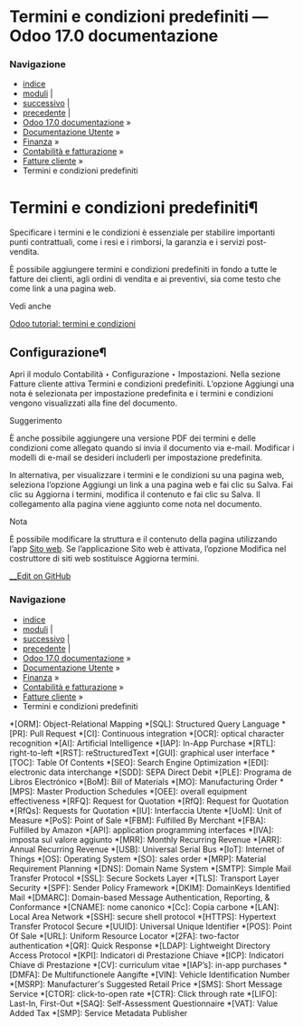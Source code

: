 # Termini e condizioni predefiniti — Odoo 17.0 documentazione

### Navigazione

  * [indice](../../../../genindex.html "Indice generale")
  * [moduli](../../../../py-modindex.html "Indice del modulo Python") |
  * [successivo](cash_discounts.html "Sconti di cassa e riduzioni fiscali") |
  * [precedente](payment_terms.html "Termini di pagamento e piani di rateizzazione") |
  * [Odoo 17.0 documentazione](../../../../index-2.html) »
  * [Documentazione Utente](../../../../applications.html) »
  * [Finanza](../../../finance.html) »
  * [Contabilità e fatturazione](../../accounting.html) »
  * [Fatture cliente](../customer_invoices.html) »
  * Termini e condizioni predefiniti



# Termini e condizioni predefiniti¶

Specificare i termini e le condizioni è essenziale per stabilire importanti punti contrattuali, come i resi e i rimborsi, la garanzia e i servizi post-vendita.

È possibile aggiungere termini e condizioni predefiniti in fondo a tutte le fatture dei clienti, agli ordini di vendita e ai preventivi, sia come testo che come link a una pagina web.

Vedi anche

[Odoo tutorial: termini e condizioni](https://www.odoo.com/slides/slide/terms-conditions-1680)

## Configurazione¶

Apri il modulo Contabilità ‣ Configurazione ‣ Impostazioni. Nella sezione Fatture cliente attiva Termini e condizioni predefiniti. L’opzione Aggiungi una nota è selezionata per impostazione predefinita e i termini e condizioni vengono visualizzati alla fine del documento.

Suggerimento

È anche possibile aggiungere una versione PDF dei termini e delle condizioni come allegato quando si invia il documento via e-mail. Modificar i modelli di e-mail se desideri includerli per impostazione predefinita.

In alternativa, per visualizzare i termini e le condizioni su una pagina web, seleziona l’opzione Aggiungi un link a una pagina web e fai clic su Salva. Fai clic su Aggiorna i termini, modifica il contenuto e fai clic su Salva. Il collegamento alla pagina viene aggiunto come nota nel documento.

Nota

È possibile modificare la struttura e il contenuto della pagina utilizzando l’app [Sito web](../../../websites/website.html). Se l’applicazione Sito web è attivata, l’opzione Modifica nel costruttore di siti web sostituisce Aggiorna termini.

[ __Edit on GitHub](https://github.com/odoo/documentation/edit/17.0/content/applications/finance/accounting/customer_invoices/terms_conditions.rst)

### Navigazione

  * [indice](../../../../genindex.html "Indice generale")
  * [moduli](../../../../py-modindex.html "Indice del modulo Python") |
  * [successivo](cash_discounts.html "Sconti di cassa e riduzioni fiscali") |
  * [precedente](payment_terms.html "Termini di pagamento e piani di rateizzazione") |
  * [Odoo 17.0 documentazione](../../../../index-2.html) »
  * [Documentazione Utente](../../../../applications.html) »
  * [Finanza](../../../finance.html) »
  * [Contabilità e fatturazione](../../accounting.html) »
  * [Fatture cliente](../customer_invoices.html) »
  * Termini e condizioni predefiniti


  *[ORM]: Object-Relational Mapping
  *[SQL]: Structured Query Language
  *[PR]: Pull Request
  *[CI]: Continuous integration
  *[OCR]: optical character recognition
  *[AI]: Artificial Intelligence
  *[IAP]: In-App Purchase
  *[RTL]: right-to-left
  *[RST]: reStructuredText
  *[GUI]: graphical user interface
  *[TOC]: Table Of Contents
  *[SEO]: Search Engine Optimization
  *[EDI]: electronic data interchange
  *[SDD]: SEPA Direct Debit
  *[PLE]: Programa de Libros Electrónico
  *[BoM]: Bill of Materials
  *[MO]: Manufacturing Order
  *[MPS]: Master Production Schedules
  *[OEE]: overall equipment effectiveness
  *[RFQ]: Request for Quotation
  *[RfQ]: Request for Quotation
  *[RfQs]: Requests for Quotation
  *[IU]: Interfaccia Utente
  *[UoM]: Unit of Measure
  *[PoS]: Point of Sale
  *[FBM]: Fulfilled By Merchant
  *[FBA]: Fulfilled by Amazon
  *[API]: application programming interfaces
  *[IVA]: imposta sul valore aggiunto
  *[MRR]: Monthly Recurring Revenue
  *[ARR]: Annual Recurring Revenue
  *[USB]: Universal Serial Bus
  *[IoT]: Internet of Things
  *[OS]: Operating System
  *[SO]: sales order
  *[MRP]: Material Requirement Planning
  *[DNS]: Domain Name System
  *[SMTP]: Simple Mail Transfer Protocol
  *[SSL]: Secure Sockets Layer
  *[TLS]: Transport Layer Security
  *[SPF]: Sender Policy Framework
  *[DKIM]: DomainKeys Identified Mail
  *[DMARC]: Domain-based Message Authentication, Reporting, & Conformance
  *[CNAME]: nome canonico
  *[Cc]: Copia carbone
  *[LAN]: Local Area Network
  *[SSH]: secure shell protocol
  *[HTTPS]: Hypertext Transfer Protocol Secure
  *[UUID]: Universal Unique Identifier
  *[POS]: Point Of Sale
  *[URL]: Uniform Resource Locator
  *[2FA]: two-factor authentication
  *[QR]: Quick Response
  *[LDAP]: Lightweight Directory Access Protocol
  *[KPI]: Indicatori di Prestazione Chiave
  *[ICP]: Indicatori Chiave di Prestazione
  *[CV]: curriculum vitae
  *[IAP’s]: in-app purchases
  *[DMFA]: De Multifunctionele Aangifte
  *[VIN]: Vehicle Identification Number
  *[MSRP]: Manufacturer's Suggested Retail Price
  *[SMS]: Short Message Service
  *[CTOR]: click-to-open rate
  *[CTR]: Click through rate
  *[LIFO]: Last-In, First-Out
  *[SAQ]: Self-Assessment Questionnaire
  *[VAT]: Value Added Tax
  *[SMP]: Service Metadata Publisher